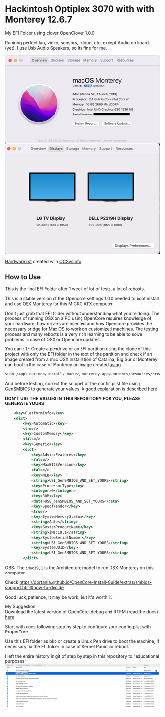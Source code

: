 # Hackintosh Optiplex 3070 with with Monterey 12.6.7

My EFI Folder using clover OpenClover 1.0.0

Runinng perfect lan, video, sensors, icloud, etc, except Audio on board.(yet). I use Usb Audio Speakers, so its fine for me.

![about_this_mac](/repository_media/about_monterey.png)
![dual_monitor](/repository_media/dual_monitors.png)

[Hardware list](./repository_media/hardware_list.txt) created with [OCSysInfo](https://github.com/KernelWanderers/OCSysInfo)

## How to Use

This is the final EFI Folder after 1 week of lot of tests, a lot of reboots. 

This is a stable version of the Opencore settings 1.0.0 needed to boot install and use OSX Monterey for this MICRO ATX computer.

Don't just grab that EFI folder without understanding what you're doing.
The process of running OSX on a PC using OpenCore requires knowledge of your hardware, how drivers are injected and how Opencore provides the necessary bridge for Mac OS to work on customized machines. The testing process and many reboots is a very rich learning to be able to solve problems in case of OSX or Opencore updates.

You can :
1 - Create a pendrive or an EFI partition using the clone of this project with only the EFI folder in the root of the partition and check if an image created from a mac OSX installation of Catalina, Big Sur or Monterey can boot in the case of Monterey an image created [using](https://support.apple.com/pt-br/HT201372)

```sh
sudo /Applications/Install\ macOS\ Monterey.app/Contents/Resources/createinstallmedia --volume /Volumes/MyVolume
```

And before testing, correct the snippet of the config.plist file using [GenSMBIOS](https://github.com/corpnewt/GenSMBIOS) to generate your values. A good explanation is described [here](https://dortania.github.io/OpenCore-Post-Install/universal/iservices.html#using-gensmbios) 

**DON'T USE THE VALUES IN THIS REPOSITORY FOR YOU, PLEASE GENERATE YOURS**

```xml
	<key>PlatformInfo</key>
	<dict>
		<key>Automatic</key>
		<true/>
		<key>CustomMemory</key>
		<false/>
		<key>Generic</key>
		<dict>
			<key>AdviseFeatures</key>
			<false/>
			<key>MaxBIOSVersion</key>
			<false/>
			<key>MLB</key>
			<string>USE_GenSMBIOS_AND_SET_YOURS</string>
			<key>ProcessorType</key>
			<integer>0</integer>
			<key>ROM</key>
			<data>USE_GenSMBIOS_AND_SET_YOURS</data>
			<key>SpoofVendor</key>
			<true/>
			<key>SystemMemoryStatus</key>
			<string>Auto</string>
			<key>SystemProductName</key>
			<string>iMac19,1</string>
			<key>SystemSerialNumber</key>
			<string>USE_GenSMBIOS_AND_SET_YOURS</string>
			<key>SystemUUID</key>
			<string>USE_GenSMBIOS_AND_SET_YOURS</string>
		</dict>
```

OBS: The `iMac19,1` is the Architecture model to run OSX Monterey on this computer.

Check https://dortania.github.io/OpenCore-Install-Guide/extras/smbios-support.html#how-to-decide

Good luck, patience, It may be work, but it's worth it.


My Suggestion  
Download the latest version of OpenCore-debug and RTFM (read the docs) [here](https://dortania.github.io/OpenCore-Install-Guide/prerequisites.html)

Start with docs following step by step to configure your config.plist with ProperTree.

Use this EFI folder as bkp or create a Linux Pen drive to boot the machine, if necessary fix the Efi folder in case of Kernel Panic on reboot.

I left the entire history in git of step by step in this repository to "educational purposes"
![git_history](/repository_media/git_history.png)


